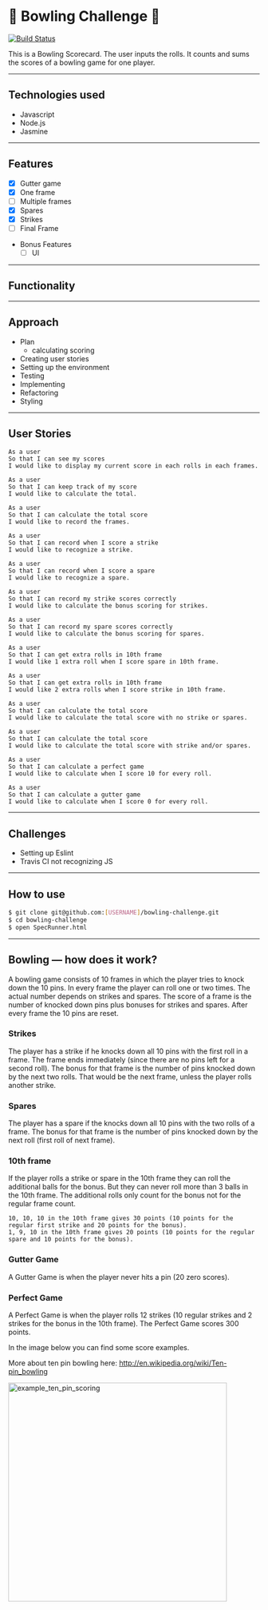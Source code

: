 # :bowling: Bowling Challenge :bowling:

[![Build Status](https://travis-ci.org/petraartep/bowling-challenge.svg?branch=master)](https://travis-ci.org/petraartep/bowling-challenge)

This is a Bowling Scorecard. The user inputs the rolls. It counts and sums the scores of a bowling game for one player.

---

## Technologies used
- Javascript
- Node.js
- Jasmine

---

## Features
  * [x] Gutter game
  * [x] One frame
  * [ ] Multiple frames
  * [x] Spares
  * [x] Strikes
  * [ ] Final Frame

* Bonus Features
  * [ ] UI

---

## Functionality

---

## Approach 

- Plan
    - calculating scoring
- Creating user stories
- Setting up the environment
- Testing
- Implementing
- Refactoring
- Styling

---
## User Stories

```
As a user
So that I can see my scores
I would like to display my current score in each rolls in each frames.

As a user
So that I can keep track of my score
I would like to calculate the total.

As a user
So that I can calculate the total score
I would like to record the frames.

As a user
So that I can record when I score a strike
I would like to recognize a strike.

As a user
So that I can record when I score a spare
I would like to recognize a spare.

As a user
So that I can record my strike scores correctly
I would like to calculate the bonus scoring for strikes.

As a user
So that I can record my spare scores correctly
I would like to calculate the bonus scoring for spares.

As a user
So that I can get extra rolls in 10th frame
I would like 1 extra roll when I score spare in 10th frame.

As a user
So that I can get extra rolls in 10th frame
I would like 2 extra rolls when I score strike in 10th frame.

As a user 
So that I can calculate the total score
I would like to calculate the total score with no strike or spares.

As a user 
So that I can calculate the total score
I would like to calculate the total score with strike and/or spares.

As a user
So that I can calculate a perfect game
I would like to calculate when I score 10 for every roll.

As a user
So that I can calculate a gutter game
I would like to calculate when I score 0 for every roll.

```
---

## Challenges

- Setting up Eslint
- Travis CI not recognizing JS

---

## How to use

```sh
$ git clone git@github.com:[USERNAME]/bowling-challenge.git
$ cd bowling-challenge
$ open SpecRunner.html
```


---

## Bowling — how does it work?

A bowling game consists of 10 frames in which the player tries to knock down the 10 pins. In every frame the player can roll one or two times. The actual number depends on strikes and spares. The score of a frame is the number of knocked down pins plus bonuses for strikes and spares. After every frame the 10 pins are reset.

### Strikes

The player has a strike if he knocks down all 10 pins with the first roll in a frame. The frame ends immediately (since there are no pins left for a second roll). The bonus for that frame is the number of pins knocked down by the next two rolls. That would be the next frame, unless the player rolls another strike.

### Spares

The player has a spare if the knocks down all 10 pins with the two rolls of a frame. The bonus for that frame is the number of pins knocked down by the next roll (first roll of next frame).

### 10th frame

If the player rolls a strike or spare in the 10th frame they can roll the additional balls for the bonus. But they can never roll more than 3 balls in the 10th frame. The additional rolls only count for the bonus not for the regular frame count.

    10, 10, 10 in the 10th frame gives 30 points (10 points for the regular first strike and 20 points for the bonus).
    1, 9, 10 in the 10th frame gives 20 points (10 points for the regular spare and 10 points for the bonus).

### Gutter Game

A Gutter Game is when the player never hits a pin (20 zero scores).

### Perfect Game

A Perfect Game is when the player rolls 12 strikes (10 regular strikes and 2 strikes for the bonus in the 10th frame). The Perfect Game scores 300 points.

In the image below you can find some score examples.

More about ten pin bowling here: http://en.wikipedia.org/wiki/Ten-pin_bowling


<img width="438" alt="example_ten_pin_scoring" src="https://user-images.githubusercontent.com/23095774/60918097-5498d700-a28a-11e9-8179-5df425f97753.png">
